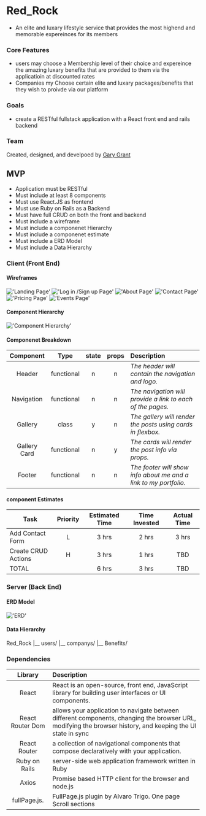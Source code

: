# Red_Rock
- An elite and luxary lifestyle service that provides the most highend and memorable expereinces for its members
### Core Features
- users may choose a Membership level of their choice and expereince the amazing luxary benefits that are provided to them via the applicatioin at discounted rates
- Companies my Choose certain elite and luxary packages/benefits that they wish to proivde via our platform
### Goals
- create a RESTful fullstack application with a React front end and rails backend
### Team
Created, designed, and develpoed by [Gary Grant](https://github.com/ggrant-fs?tab=repositories)
## MVP
- Application must be RESTful
- Must include at least 8 components
- Must use React.JS as frontend
- Must use Ruby on Rails as a Backend
- Must have full CRUD on both the front and backend
- Must include a wireframe
- Must include a componenet Hierarchy
- Must include a componenet estimate
- Must include a ERD Model
- Must include a Data Hierarchy
### Client (Front End)

#### Wireframes
!['Landing Page'](https://i.imgur.com/aWQPNDy.png)
!['Log in /Sign up Page'](https://i.imgur.com/s0F9ugl.png)
!['About Page'](https://i.imgur.com/mrCUXah.png)
!['Contact Page'](https://i.imgur.com/oW04MxL.png)
!['Pricing Page'](https://i.imgur.com/RpW6nlX.png)
!['Events Page'](https://i.imgur.com/bhME8sE.png)

#### Component Hierarchy
!['Component Hierarchy'](https://i.imgur.com/yrnNqy8.png)

#### Componenet Breakdown

|  Component   |    Type    | state | props | Description                                                      |
| :----------: | :--------: | :---: | :---: | :--------------------------------------------------------------- |
|    Header    | functional |   n   |   n   | _The header will contain the navigation and logo._               |
|  Navigation  | functional |   n   |   n   | _The navigation will provide a link to each of the pages._       |
|   Gallery    |   class    |   y   |   n   | _The gallery will render the posts using cards in flexbox._      |
| Gallery Card | functional |   n   |   y   | _The cards will render the post info via props._                 |
|    Footer    | functional |   n   |   n   | _The footer will show info about me and a link to my portfolio._ |


#### component Estimates

| Task                | Priority | Estimated Time | Time Invested | Actual Time |
| ------------------- | :------: | :------------: | :-----------: | :---------: |
| Add Contact Form    |    L     |     3 hrs      |     2 hrs     |    3 hrs    |
| Create CRUD Actions |    H     |     3 hrs      |     1 hrs     |     TBD     |
| TOTAL               |          |     6 hrs      |     3 hrs     |     TBD     |

### Server (Back End)

#### ERD Model
!['ERD'](https://i.imgur.com/mFib13i.png)
#### Data Hierarchy
 Red_Rock
 |__ users/
 |__ companys/
 |__ Benefits/

### Dependencies
|     Library      | Description                                |
| :--------------: | :----------------------------------------- |
|      React       | React is an open-source, front end, JavaScript library for building user interfaces or UI components. |
|   React Router Dom |allows your application to navigate between different components, changing the browser URL, modifying the browser history, and keeping the UI state in sync                                          |
|   React Router   | a collection of navigational components that compose declaratively with your application.  |
|   Ruby on Rails  |  server-side web application framework written in Ruby |
|   Axios          | Promise based HTTP client for the browser and node.js |
|   fullPage.js.   | FullPage.js plugin by Alvaro Trigo. One page Scroll sections |
